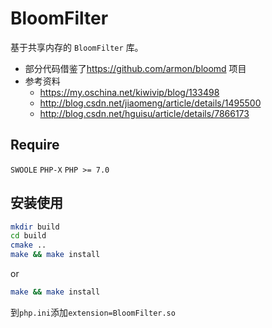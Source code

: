 # BloomFilter
基于共享内存的 `BloomFilter` 库。

* 部分代码借鉴了<https://github.com/armon/bloomd> 项目
* 参考资料
  * <https://my.oschina.net/kiwivip/blog/133498>
  * <http://blog.csdn.net/jiaomeng/article/details/1495500>
  * <http://blog.csdn.net/hguisu/article/details/7866173>

## Require

`SWOOLE`
`PHP-X`
`PHP >= 7.0`

## 安装使用

```bash
mkdir build
cd build
cmake ..
make && make install
```
or 

```bash
make && make install
```

到`php.ini`添加`extension=BloomFilter.so`
